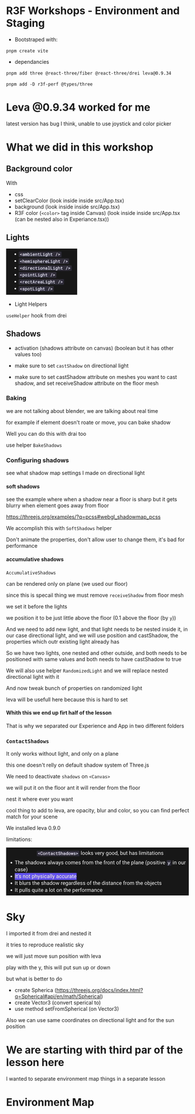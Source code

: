# R3F Workshops - Environment and Staging

- Bootstraped with:

```
pnpm create vite
```

- dependancies

```
pnpm add three @react-three/fiber @react-three/drei leva@0.9.34
```

```
pnpm add -D r3f-perf @types/three
```

# Leva @0.9.34 worked for me

latest version has bug I think, unable to use joystick and color picker

# What we did in this workshop

## Background color

With

- css
- setClearColor (look inside inside src/App.tsx)
- background (look inside inside src/App.tsx)
- R3F color (`<color>` tag inside Canvas) (look inside inside src/App.tsx (can be nested also in Experiance.tsx))

## Lights

![lights](/notes/images/Screenshot%20from%202025-01-13%2010-56-32.png)

- Light Helpers

`useHelper` hook from drei

## Shadows

- activation (shadows attribute on canvas) (boolean but it has other values too)

- make sure to set `castShadow` on directional light

- make sure to set castShadow attribute on meshes you want to cast shadow, and set receiveShadow attribute on the floor mesh

### Baking

we are not talking about blender, we are talking about real time

for example if element doesn't roate or move, you can bake shadow

Well you can do this with drai too

use helper `BakeShadows`

### Configuring shadows

see what shadow map settings I made on directional light

#### soft shadows

see the example where when a shadow near a floor is sharp but it gets blurry when element goes away from floor

<https://threejs.org/examples/?q=pcss#webgl_shadowmap_pcss>

We accomplish this with `SoftShadows` helper

Don't animate the properties, don't allow user to change them, it's bad for performance

#### accumulative shadows

`AccumulativeShadows`

can be rendered only on plane (we used our floor)

since this is specail thing we must remove `receiveShadow` from floor mesh

we set it before the lights

we position it to be just little above the floor (0.1 above the floor (by `y`))

And we need to add new light, and that light needs to be nested inside it, in our case directional light, and we will use position and castShadow, the properties which outr existing light already has

So we have two lights, one nested and other outside, and both needs to be positioned with same values and both needs to have castShadow to true

We will also use helper `RandomizedLight` and we will replace nested directional light with it

And now tweak bunch of properties on randomized light

leva will be usefull here because this is hard to set

#### Whith this we end up firt half of the lesson

That is why we separated our Experience and App in two different folders

### `ContactShadows`

It only works without light, and only on a plane

this one doesn't relly on default shadow system of Three.js

We need to deactivate `shadows` on `<Canvas>`

we will put it on the floor ant it will render from the floor

nest it where ever you want

cool thing to add to leva, are opacity, blur and color, so you can find perfect match for your scene

We installed leva 0.9.0

limitations:

![csh](/notes/images/Screenshot%20from%202025-01-14%2004-46-25.png)

# Sky

I imported it from drei and nested it

it tries to reproduce realistic sky

we will just move sun position with leva

play with the y, this will put sun up or down

but what is better to do

- create Spherica (<https://threejs.org/docs/index.html?q=Spherical#api/en/math/Spherical>)
- create Vector3 (convert sperical to)
- use method setFromSpherical (on Vector3)

Also we can use same coordinates on directional light and for the sun position

# We are starting with third par of the lesson here

I wanted to separate environment map things in a separate lesson

# Environment Map
